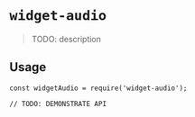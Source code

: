 # `widget-audio`

> TODO: description

## Usage

```
const widgetAudio = require('widget-audio');

// TODO: DEMONSTRATE API
```

